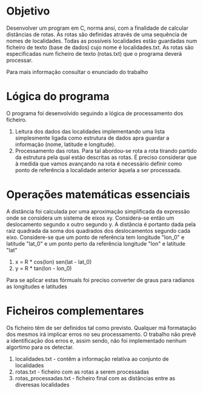 # Objetivo
Desenvolver um program em C, norma ansi, com a finalidade de calcular distâncias de rotas. As rotas são definidas através de uma sequência de nomes de localidades. Todas as possíveis localidades estão guardadas num ficheiro de texto (base de dados) cujo nome é localidades.txt. As rotas são especificadas num ficheiro de texto (rotas.txt) que o programa deverá processar.

Para mais informação consultar o enunciado do trabalho

# Lógica do programa
O programa foi desenvolvido seguindo a lógica de processamento dos ficheiro.
  1. Leitura dos dados das localidades implementando uma lista simplesmente ligada como estrutura de dados apra guardar a informação (nome, latitude e longitude).
  2. Processamento das rotas. Para tal abordou-se rota a rota tirando partido da estrutura pela qual estão descritas as rotas. É preciso considerar que à medida que vamos avançando na rota é necessário definir como ponto de referência a localidade anterior àquela a ser processada.

# Operações matemáticas essenciais
A distância foi calculada por uma aproximação simplificada da expressão onde se considera um sistema de eixos xy. Considera-se então um deslocamento segundo x outro segundo y. A distância é portanto dada pela raiz quadrada da soma dos quadrados dos deslocamentos segundo cada eixo. Considere-se que um ponto de referência tem longitude "lon_0" e latitude "lat_0" e um ponto perto da referência longitude "lon" e latitude "lat"
  1. x = R * cos(lon) sen(lat - lat_0) 
  2. y = R * tan(lon - lon_0)

Para se aplicar estas fórmuals foi preciso converter de graus para radianos as longitudes e latitudes

# Ficheiros complementares
Os ficheiro têm de ser definidos tal como previsto. Qualquer má formatação dos mesmos irá implicar erros no seu processamento. O trabalho não prevê a identificação dos erros e, assim sendo, não foi implementado nenhum algortimo para os detectar.
  1. localidades.txt - contêm a informação relativa ao conjunto de localidades
  2. rotas.txt - ficheiro com as rotas a serem processadas
  3. rotas_processadas.txt - ficheiro final com as distâncias entre as diveresas localidades
